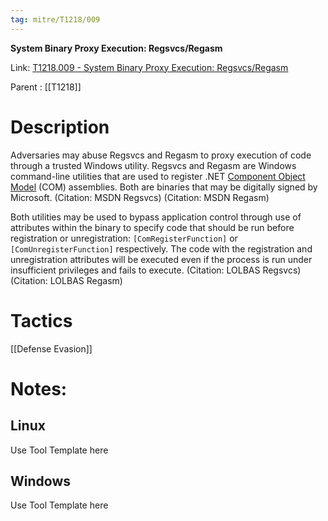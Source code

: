 ```yaml
---
tag: mitre/T1218/009
---
```


**System Binary Proxy Execution: Regsvcs/Regasm**

Link: [T1218.009 - System Binary Proxy Execution: Regsvcs/Regasm](https://attack.mitre.org/techniques/T1218/009)

Parent : [[T1218]]


# Description

Adversaries may abuse Regsvcs and Regasm to proxy execution of code through a trusted Windows utility. Regsvcs and Regasm are Windows command-line utilities that are used to register .NET [Component Object Model](https://attack.mitre.org/techniques/T1559/001) (COM) assemblies. Both are binaries that may be digitally signed by Microsoft. (Citation: MSDN Regsvcs) (Citation: MSDN Regasm)

Both utilities may be used to bypass application control through use of attributes within the binary to specify code that should be run before registration or unregistration: <code>[ComRegisterFunction]</code> or <code>[ComUnregisterFunction]</code> respectively. The code with the registration and unregistration attributes will be executed even if the process is run under insufficient privileges and fails to execute. (Citation: LOLBAS Regsvcs)(Citation: LOLBAS Regasm)

# Tactics


[[Defense Evasion]]


# Notes:

## Linux

Use Tool Template here

## Windows

Use Tool Template here